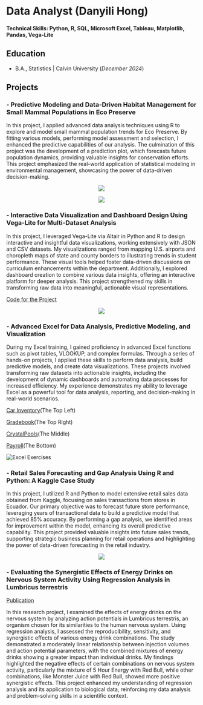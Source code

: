 # Data Analyst (Danyili Hong)

#### Technical Skills: Python, R, SQL, Microsoft Excel, Tableau, Matplotlib, Pandas, Vega-Lite

## Education
- B.A., Statistics | Calvin University (_December 2024_)

## Projects
### - Predictive Modeling and Data-Driven Habitat Management for Small Mammal Populations in Eco Preserve

In this project, I applied advanced data analysis techniques using R to explore and model small mammal population trends for Eco Preserve. By fitting various models, performing model assessment and selection, I enhanced the predictive capabilities of our analysis. The culmination of this project was the development of a prediction plot, which forecasts future population dynamics, providing valuable insights for conservation efforts. This project emphasized the real-world application of statistical modeling in environmental management, showcasing the power of data-driven decision-making.

<p align="center">
  <img src="https://github.com/user-attachments/assets/678c59e2-4df4-4649-9061-29c3c9be87d3">
</p>

<p align="center">
  <img src="https://github.com/user-attachments/assets/615e705c-b261-40c0-b2e4-a63c3a7ea225">
</p>

### - Interactive Data Visualization and Dashboard Design Using Vega-Lite for Multi-Dataset Analysis

In this project, I leveraged Vega-Lite via Altair in Python and R to design interactive and insightful data visualizations, working extensively with JSON and CSV datasets. My visualizations ranged from mapping U.S. airports and choropleth maps of state and county borders to illustrating trends in student performance. These visual tools helped foster data-driven discussions on curriculum enhancements within the department. Additionally, I explored dashboard creation to combine various data insights, offering an interactive platform for deeper analysis. This project strengthened my skills in transforming raw data into meaningful, actionable visual representations.

[Code for the Project](https://colab.research.google.com/drive/1WRXkhWEddf_rm0hdIk1pwo4SK6BsA4SX?usp=sharing)

<p align="center">
  <img src="https://github.com/user-attachments/assets/cc1a13e5-63f7-4567-8041-7851d711f881">
</p>

### - Advanced Excel for Data Analysis, Predictive Modeling, and Visualization

During my Excel training, I gained proficiency in advanced Excel functions such as pivot tables, VLOOKUP, and complex formulas. Through a series of hands-on projects, I applied these skills to perform data analysis, build predictive models, and create data visualizations. These projects involved transforming raw datasets into actionable insights, including the development of dynamic dashboards and automating data processes for increased efficiency. My experience demonstrates my ability to leverage Excel as a powerful tool for data analysis, reporting, and decision-making in real-world scenarios.

[Car Inventory](https://calvincollege-my.sharepoint.com/:x:/g/personal/dh48_calvin_edu/EXkwuMaL4JZPoIr66ZTmo6oBrCg4uP9hTxLULzSYiX4eCQ?e=Ww0fdH)(The Top Left)

[Gradebook](https://calvincollege-my.sharepoint.com/:x:/g/personal/dh48_calvin_edu/EcdfIyFkWa9AtF-pcR1jK34Bk8WbNZIUPISJaN13eWPkPw?e=8UfV7L)(The Top Right)

[CrystalPools](https://calvincollege-my.sharepoint.com/:x:/g/personal/dh48_calvin_edu/EdxG7-PswfJIqloO7NnZB3kBEyEONSPxhQbHmOAU4zDKUg?e=dYVrrT)(The Middle)

[Payroll](https://calvincollege-my.sharepoint.com/:x:/r/personal/dh48_calvin_edu/Documents/Excel%20Exercises/Exercise%20Payroll.xlsx?d=w8d0ff4cbe0d14d038402e69102a61feb&csf=1&web=1&e=t6zi1J)(The Bottom)

![Excel Exercises](https://github.com/user-attachments/assets/622610bb-ca07-4fde-8ddf-154b5a1a10b7)

### - Retail Sales Forecasting and Gap Analysis Using R and Python: A Kaggle Case Study

In this project, I utilized R and Python to model extensive retail sales data obtained from Kaggle, focusing on sales transactions from stores in Ecuador. Our primary objective was to forecast future store performance, leveraging years of transactional data to build a predictive model that achieved 85% accuracy. By performing a gap analysis, we identified areas for improvement within the model, enhancing its overall predictive capability. This project provided valuable insights into future sales trends, supporting strategic business planning for retail operations and highlighting the power of data-driven forecasting in the retail industry.

<p align="center">
  <img src="https://github.com/user-attachments/assets/df198ee7-e346-4d88-900c-148b21084038">
</p>

### - Evaluating the Synergistic Effects of Energy Drinks on Nervous System Activity Using Regression Analysis in Lumbricus terrestris
[Publication](https://ikprress.org/index.php/JOBARI/article/view/4586)

In this research project, I examined the effects of energy drinks on the nervous system by analyzing action potentials in Lumbricus terrestris, an organism chosen for its similarities to the human nervous system. Using regression analysis, I assessed the reproducibility, sensitivity, and synergistic effects of various energy drink combinations. The study demonstrated a moderately linear relationship between injection volumes and action potential parameters, with the combined mixtures of energy drinks showing a greater impact than individual drinks. My findings highlighted the negative effects of certain combinations on nervous system activity, particularly the mixture of 5 Hour Energy with Red Bull, while other combinations, like Monster Juice with Red Bull, showed more positive synergistic effects. This project enhanced my understanding of regression analysis and its application to biological data, reinforcing my data analysis and problem-solving skills in a scientific context.
